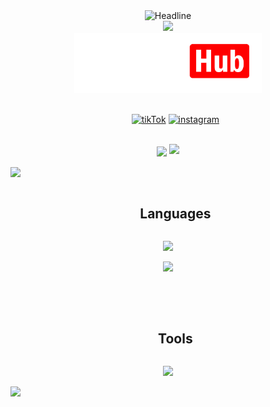  <div align="center">
        <img src="https://readme-typing-svg.herokuapp.com?color=%4460f3&size=32&center=true&vCenter=true&width=600&height=50&lines=Hi+%F0%9F%91%8B+I'm+Dilshan+Dinuja;"
            alt="Headline" />
        <br />
        <img
            src="https://user-images.githubusercontent.com/73097560/115834477-dbab4500-a447-11eb-908a-139a6edaec5c.gif">
        <div align="center">
            <img src="mtt2.png" width="300px">
        </div>
     <br />
        <div align="center">
            <ul align="center">
                <a href="https://www.tiktok.com/@sl_code_hub?_t=8lB3USQZmPh&_r=1">
                    <img src="https://cdn-icons-png.flaticon.com/128/3046/3046126.png" alt="tikTok" width="50"></a>
                <a href="https://youtube.com/@sL_Code_HuB?si=c6Gt4TW4xBhjLSdz">
                    <img src="https://cdn-icons-png.flaticon.com/128/3938/3938037.png" alt="instagram" width="50">
                </a>
            </ul>
        </div>
    </div>
    <br />
    <div align="center">
        <td align="center">
            <img align="center"
                src="https://github-readme-stats.anuraghazra1.vercel.app/api/top-langs/?username=dilshan615&theme=dark&hide_border=false&no-bg=true&no-frame=true&langs_count=10" />
            <img src="https://github.com/7oSkaaa/7oSkaaa/blob/main/Images/Right_Side.gif?raw=true" width=350px>
        </td>
    </div>
    <br />
    <img src="https://user-images.githubusercontent.com/73097560/115834477-dbab4500-a447-11eb-908a-139a6edaec5c.gif">
    <br />
    <div id="user-content-toc">
        <ul align="center">
            <summary>
                <h2 style="display: inline-block">Languages</h2>
            </summary>
        </ul>
    </div>
    <p align="center">
        <a href="https://skillicons.dev">
            <img src="https://skillicons.dev/icons?i=html,css,js,bootstrap,tailwind,react&perline=14" />
        </a>
    </p>
    <p align="center">
        <img src="https://skillicons.dev/icons?i=php,py,java&perline=14" />
        </a>
    </p>
    <br /><br />
    <div id="user-content-toc">
        <ul align="center">
            <summary>
                <h2 style="display: inline-block">Tools</h2>
            </summary>
        </ul>
    </div>
    <p align="center">
        <img src="https://skillicons.dev/icons?i=mysql,github,vscode,blender,git,windows,kali&perline=14" />
        </a>
    </p>
    <img src="https://user-images.githubusercontent.com/73097560/115834477-dbab4500-a447-11eb-908a-139a6edaec5c.gif">
    </div>
